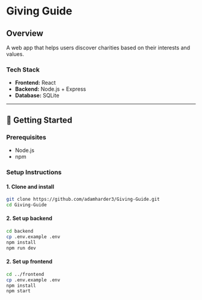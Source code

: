 # Giving Guide

## Overview
A web app that helps users discover charities based on their interests and values.

### Tech Stack
- **Frontend:** React
- **Backend:** Node.js + Express
- **Database:** SQLite

---

## 🧩 Getting Started

### Prerequisites
- Node.js
- npm

### Setup Instructions

#### 1. Clone and install
```bash
git clone https://github.com/adamharder3/Giving-Guide.git
cd Giving-Guide
```

#### 2. Set up backend
```bash
cd backend
cp .env.example .env
npm install
npm run dev
```

#### 2. Set up frontend
```bash
cd ../frontend
cp .env.example .env
npm install
npm start
```